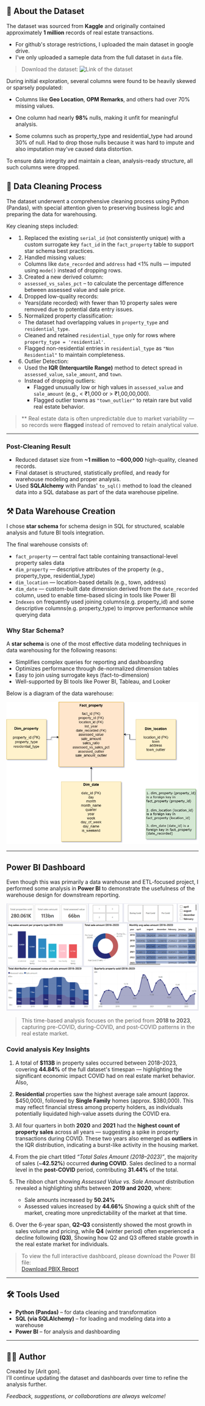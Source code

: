 ## 📄 About the Dataset
The dataset was sourced from **Kaggle** and originally contained approximately **1 million** records of real estate transactions.

- For github's storage restrictions, I uploaded the main dataset in google drive. 
- I've only uploaded a sameple data from the full dataset in `data` file.

> Download the dataset: 
![Link of the dataset](https://drive.google.com/drive/folders/16NAgq64JgW7JhgnNT0FSgh0hO-6cIdMZ?usp=sharing)

During initial exploration, several columns were found to be heavily skewed or sparsely populated:

- Columns like **Geo Location**, **OPM Remarks**, and others had over 70% missing values.

- One column had nearly **98%** nulls, making it unfit for meaningful analysis.

- Some columns such as property_type and residential_type had around 30% of null. Had to drop those nulls because it was hard to impute and also imputation may've caused data distortion.

To ensure data integrity and maintain a clean, analysis-ready structure, all such columns were dropped.


## 🧹 Data Cleaning Process

The dataset underwent a comprehensive cleaning process using Python (Pandas), with special attention given to preserving business logic and preparing the data for warehousing.

Key cleaning steps included:

- 1. Replaced the existing `serial_id` (not consistently unique) with a custom surrogate key `fact_id` in the `fact_property` table to support star schema best practices.

- 2. Handled missing values:
  - Columns like `date_recorded` and `address` had <1% nulls — imputed using `mode()` instead of dropping rows.

- 3. Created a new derived column:
  - `assessed_vs_sales_pct` – to calculate the percentage difference between assessed value and sale price.

- 4. Dropped low-quality records:
  - Years(date recorded) with fewer than 10 property sales were removed due to potential data entry issues.

- 5. Normalized property classification:
  - The dataset had overlapping values in `property_type` and `residential_type`.
  - Cleaned and retained `residential_type` only for rows where `property_type = 'residential'`.
  - Flagged non-residential entries in `residential_type` as `"Non Residential"` to maintain completeness.

- 6. Outlier Detection:
  - Used the **IQR (Interquartile Range)** method to detect spread in `assessed_value`, `sale_amount`, and `town`.
  - Instead of dropping outliers:
    - Flagged unusually low or high values in `assessed_value` and `sale_amount` (e.g., < ₹1,000 or > ₹1,00,00,000).
    - Flagged outlier towns as `"town_outlier"` to retain rare but valid real estate behavior.

> ** Real estate data is often unpredictable due to market variability — so records were **flagged** instead of removed to retain analytical value.

---

###  Post-Cleaning Result

- Reduced dataset size from **~1 million** to **~600,000** high-quality, cleaned records.
- Final dataset is structured, statistically profiled, and ready for warehouse modeling and proper analysis.
- Used **SQLAlchemy** with Pandas' `to_sql()` method to load the cleaned data into a SQL database as part of the data warehouse pipeline.


## ⚒️ Data Warehouse Creation

I chose **star schema** for schema design in SQL for structured, scalable analysis and future BI tools integration.

The final warehouse consists of:

- `fact_property` — central fact table containing transactional-level property sales data
- `dim_property` — descriptive attributes of the property (e.g., property_type, residential_type)
- `dim_location` — location-based details (e.g., town, address)
- `dim_date` — custom-built date dimension derived from the `date_recorded` column, used to enable time-based slicing in tools like Power BI
- `Indexes` on frequently used joining columns(e.g. property_id) and some descriptive columns(e.g. property_type) to improve performance while querying data


###  Why Star Schema?

A **star schema** is one of the most effective data modeling techniques in data warehousing for the following reasons:

- Simplifies complex queries for reporting and dashboarding
- Optimizes performance through de-normalized dimension tables
- Easy to join using surrogate keys (fact-to-dimension)
- Well-supported by BI tools like Power BI, Tableau, and Looker

Below is a diagram of the data warehouse:

![Star schema diagram](pngs/Real%20Estate%20diagram.png)

---

##  Power BI Dashboard

Even though this was primarily a data warehouse and ETL-focused project, I performed some analysis in **Power BI** to demonstrate the usefulness of the warehouse design for downstream reporting.



![COVID Analysis](pngs/Covid%20analysis.png)


> This time-based analysis focuses on the period from **2018 to 2023**, capturing pre-COVID, during-COVID, and post-COVID patterns in the real estate market.


### Covid analysis Key Insights

1. A total of **$113B** in property sales occurred between 2018–2023, covering **44.84%** of the full dataset's timespan — highlighting the significant economic impact COVID had on real estate market behavior.
Also, 

2. **Residential** properties saw the highest average sale amount (approx. $450,000), followed by **Single Family** homes (approx. $380,000). This may reflect financial stress among property holders, as individuals potentially liquidated high-value assets during the COVID era.

3. All four quarters in both **2020** and **2021** had the **highest count of property sales** across all years — suggesting a spike in property transactions during COVID. These two years also emerged as **outliers** in the IQR distribution, indicating a burst-like activity in the housing market.

4. From the pie chart titled *“Total Sales Amount (2018–2023)”*, the majority of sales (~**42.52%**) occurred **during COVID**. Sales declined to a normal level in the **post-COVID** period, contributing **31.44%** of the total.

5. The ribbon chart showing *Assessed Value vs. Sale Amount* distribution revealed a highlighting shifts between **2019 and 2020**, where:
   - Sale amounts increased by **50.24%**
   - Assessed values increased by **44.66%**
   Showing a quick shift of the market, creating more unpredictability of the market at that time.

6. Over the 6-year span, **Q2–Q3** consistently showed the most growth in sales volume and pricing, while **Q4** (winter period) often experienced a decline following **(Q3)**, Showing how Q2 and Q3 offered stable growth in the real estate market for individuals.



> To view the full interactive dashboard, please download the Power BI file:  
[Download PBIX Report](dashboards/real%20estate%20dashboard.pbix)


---

## 🛠️ Tools Used

- **Python (Pandas)** – for data cleaning and transformation  
- **SQL (via SQLAlchemy)** – for loading and modeling data into a warehouse  
- **Power BI** – for analysis and dashboarding

---

## 👨‍💻 Author

Created by [Arit gon].  
I’ll continue updating the dataset and dashboards over time to refine the analysis further.

*Feedback, suggestions, or collaborations are always welcome!*
